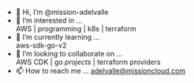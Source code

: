 - 👋 Hi, I’m @mission-adelvalle
- 👀 I’m interested in ...   
    AWS | programming | k8s | terraform
- 🌱 I’m currently learning ...  
    aws-sdk-go-v2
- 💞️ I’m looking to collaborate on ...  
    AWS CDK | go _projects_ | terraform providers
- 📫 How to reach me ...
    adelvalle@missioncloud.com
<!---
mission-adelvalle/mission-adelvalle is a ✨ special ✨ repository because its `README.md` (this file) appears on your GitHub profile.
You can click the Preview link to take a look at your changes.
--->
